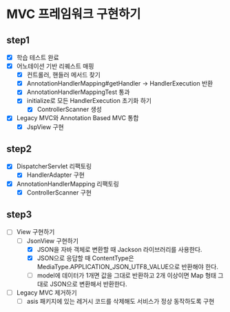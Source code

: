 # MVC 프레임워크 구현하기

## step1
- [x] 학습 테스트 완료
- [x] 어노테이션 기반 리퀘스트 매핑
    - [x] 컨트롤러, 핸들러 메서드 찾기
    - [x] AnnotationHandlerMapping#getHandler -> HandlerExecution 반환
    - [x] AnnotationHandlerMappingTest 통과
    - [x] initialize로 모든 HandlerExecution 초기화 하기
        - [x] ControllerScanner 생성
- [x] Legacy MVC와 Annotation Based MVC 통합
    - [x] JspView 구현

## step2
- [x] DispatcherServlet 리팩토링
  - [x] HandlerAdapter 구현
- [x] AnnotationHandlerMapping 리팩토링
  - [x] ControllerScanner 구현

## step3
- [ ] View 구현하기
  - [ ] JsonView 구현하기
    - [x] JSON을 자바 객체로 변환할 때 Jackson 라이브러리를 사용한다.
    - [x] JSON으로 응답할 때 ContentType은 MediaType.APPLICATION_JSON_UTF8_VALUE으로 반환해야 한다.
    - [ ] model에 데이터가 1개면 값을 그대로 반환하고 2개 이상이면 Map 형태 그대로 JSON으로 변환해서 반환한다.
- [ ] Legacy MVC 제거하기
  - [ ] asis 패키지에 있는 레거시 코드를 삭제해도 서비스가 정상 동작하도록 구현
